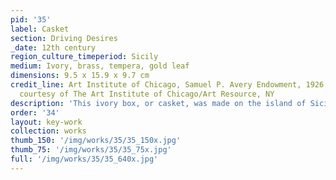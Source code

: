 ```yaml
---
pid: '35'
label: Casket
section: Driving Desires
_date: 12th century
region_culture_timeperiod: Sicily
medium: Ivory, brass, tempera, gold leaf
dimensions: 9.5 x 15.9 x 9.7 cm
credit_line: Art Institute of Chicago, Samuel P. Avery Endowment, 1926.389. Photograph
  courtesy of The Art Institute of Chicago/Art Resource, NY
description: 'This ivory box, or casket, was made on the island of Sicily, off the southern tip of Italy, not long after the Norman conquest. The Arabic-speaking Muslim population of Sicily was not entirely displaced by the Normans, and these communities—and their commercial connections—contributed significantly to a unique visual culture that flourished under Norman rule. The box is embellished with gold leaf and copper fittings, valuable materials that circulated along with ivory across networks that were central to trans-Saharan trade. An inscription in Arabic reads “May glory endure.”'
order: '34'
layout: key-work
collection: works
thumb_150: '/img/works/35/35_150x.jpg'
thumb_75: '/img/works/35/35_75x.jpg'
full: '/img/works/35/35_640x.jpg'
---
```

